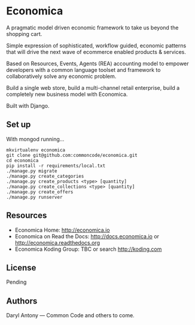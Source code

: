 Economica
=========

A pragmatic model driven economic framework to take us beyond the shopping cart.

Simple expression of sophisticated, workflow guided, economic patterns that will drive the next wave of ecommerce enabled products & services.

Based on Resources, Events, Agents (REA) accounting model to empower developers with a common language toolset and framework to collaboratively solve any economic problem.

Build a single web store, build a multi-channel retail enterprise, build a completely new business model with Economica.

Built with Django.


Set up
------

With mongod running...

```
mkvirtualenv economica
git clone git@github.com:commoncode/economica.git
cd economica
pip install -r requirements/local.txt
./manage.py migrate
./manage.py create_categories
./manage.py create_products <type> [quantity]
./manage.py create_collections <type> [quantity]
./manage.py create_offers
./manage.py runserver
```


Resources
---------

* Economica Home: http://economica.io
* Economica on Read the Docs: http://docs.economica.io or http://economica.readthedocs.org
* Economica Koding Group: TBC or search http://koding.com


License
-------

Pending


Authors
-------

Daryl Antony — Common Code and others to come.

